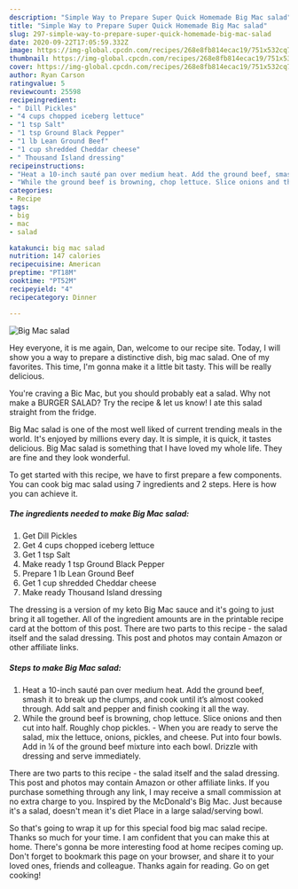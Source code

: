 ```yaml
---
description: "Simple Way to Prepare Super Quick Homemade Big Mac salad"
title: "Simple Way to Prepare Super Quick Homemade Big Mac salad"
slug: 297-simple-way-to-prepare-super-quick-homemade-big-mac-salad
date: 2020-09-22T17:05:59.332Z
image: https://img-global.cpcdn.com/recipes/268e8fb814ecac19/751x532cq70/big-mac-salad-recipe-main-photo.jpg
thumbnail: https://img-global.cpcdn.com/recipes/268e8fb814ecac19/751x532cq70/big-mac-salad-recipe-main-photo.jpg
cover: https://img-global.cpcdn.com/recipes/268e8fb814ecac19/751x532cq70/big-mac-salad-recipe-main-photo.jpg
author: Ryan Carson
ratingvalue: 5
reviewcount: 25598
recipeingredient:
- " Dill Pickles"
- "4 cups chopped iceberg lettuce"
- "1 tsp Salt"
- "1 tsp Ground Black Pepper"
- "1 lb Lean Ground Beef"
- "1 cup shredded Cheddar cheese"
- " Thousand Island dressing"
recipeinstructions:
- "Heat a 10-inch sauté pan over medium heat. Add the ground beef, smash it to break up the clumps, and cook until it’s almost cooked through. Add salt and pepper and finish cooking it all the way."
- "While the ground beef is browning, chop lettuce. Slice onions and then cut into half. Roughly chop pickles. When you are ready to serve the salad, mix the lettuce, onions, pickles, and cheese. Put into four bowls. Add in ¼ of the ground beef mixture into each bowl. Drizzle with dressing and serve immediately."
categories:
- Recipe
tags:
- big
- mac
- salad

katakunci: big mac salad 
nutrition: 147 calories
recipecuisine: American
preptime: "PT18M"
cooktime: "PT52M"
recipeyield: "4"
recipecategory: Dinner

---
```



![Big Mac salad](https://img-global.cpcdn.com/recipes/268e8fb814ecac19/751x532cq70/big-mac-salad-recipe-main-photo.jpg)

Hey everyone, it is me again, Dan, welcome to our recipe site. Today, I will show you a way to prepare a distinctive dish, big mac salad. One of my favorites. This time, I'm gonna make it a little bit tasty. This will be really delicious.

You&#39;re craving a Bic Mac, but you should probably eat a salad. Why not make a BURGER SALAD? Try the recipe &amp; let us know! I ate this salad straight from the fridge.

Big Mac salad is one of the most well liked of current trending meals in the world. It's enjoyed by millions every day. It is simple, it is quick, it tastes delicious. Big Mac salad is something that I have loved my whole life. They are fine and they look wonderful.


To get started with this recipe, we have to first prepare a few components. You can cook big mac salad using 7 ingredients and 2 steps. Here is how you can achieve it.

<!--inarticleads1-->

##### The ingredients needed to make Big Mac salad:

1. Get  Dill Pickles
1. Get 4 cups chopped iceberg lettuce
1. Get 1 tsp Salt
1. Make ready 1 tsp Ground Black Pepper
1. Prepare 1 lb Lean Ground Beef
1. Get 1 cup shredded Cheddar cheese
1. Make ready  Thousand Island dressing


The dressing is a version of my keto Big Mac sauce and it&#39;s going to just bring it all together. All of the ingredient amounts are in the printable recipe card at the bottom of this post. There are two parts to this recipe - the salad itself and the salad dressing. This post and photos may contain Amazon or other affiliate links. 

<!--inarticleads2-->

##### Steps to make Big Mac salad:

1. Heat a 10-inch sauté pan over medium heat. Add the ground beef, smash it to break up the clumps, and cook until it’s almost cooked through. Add salt and pepper and finish cooking it all the way.
1. While the ground beef is browning, chop lettuce. Slice onions and then cut into half. Roughly chop pickles. - When you are ready to serve the salad, mix the lettuce, onions, pickles, and cheese. Put into four bowls. Add in ¼ of the ground beef mixture into each bowl. Drizzle with dressing and serve immediately.


There are two parts to this recipe - the salad itself and the salad dressing. This post and photos may contain Amazon or other affiliate links. If you purchase something through any link, I may receive a small commission at no extra charge to you. Inspired by the McDonald&#39;s Big Mac. Just because it&#39;s a salad, doesn&#39;t mean it&#39;s diet Place in a large salad/serving bowl. 

So that's going to wrap it up for this special food big mac salad recipe. Thanks so much for your time. I am confident that you can make this at home. There's gonna be more interesting food at home recipes coming up. Don't forget to bookmark this page on your browser, and share it to your loved ones, friends and colleague. Thanks again for reading. Go on get cooking!
